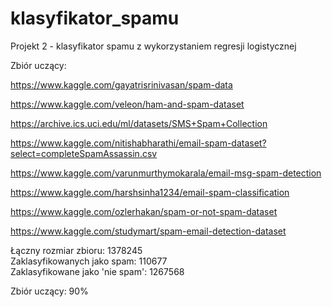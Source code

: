 # klasyfikator_spamu
Projekt 2 - klasyfikator spamu z wykorzystaniem regresji logistycznej

Zbiór uczący:

https://www.kaggle.com/gayatrisrinivasan/spam-data

https://www.kaggle.com/veleon/ham-and-spam-dataset

https://archive.ics.uci.edu/ml/datasets/SMS+Spam+Collection

https://www.kaggle.com/nitishabharathi/email-spam-dataset?select=completeSpamAssassin.csv

https://www.kaggle.com/varunmurthymokarala/email-msg-spam-detection

https://www.kaggle.com/harshsinha1234/email-spam-classification

https://www.kaggle.com/ozlerhakan/spam-or-not-spam-dataset

https://www.kaggle.com/studymart/spam-email-detection-dataset

Łączny rozmiar zbioru: 1378245\
Zaklasyfikowanych jako spam: 110677\
Zaklasyfikowane jako 'nie spam': 1267568

Zbiór uczący: 90%